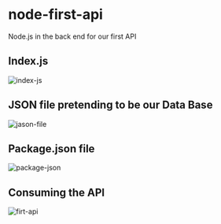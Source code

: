 # node-first-api
Node.js in the back end for our first API
## Index.js
![index-js](https://github.com/danielurra/node-first-api/assets/51704179/b59cda2a-d8db-4c62-be3a-086699bed8f9)<br>
## JSON file pretending to be our Data Base
![jason-file](https://github.com/danielurra/node-first-api/assets/51704179/78778941-db6d-4833-b917-af68a0dd844f)<br>
## Package.json file
![package-json](https://github.com/danielurra/node-first-api/assets/51704179/ddabbd88-3ad6-4653-86c1-9a1fb5c520ef)<br>
## Consuming the API
![firt-api](https://github.com/danielurra/node-first-api/assets/51704179/6968ee8e-74c3-470d-9199-2cc29a2873cc)<br>

